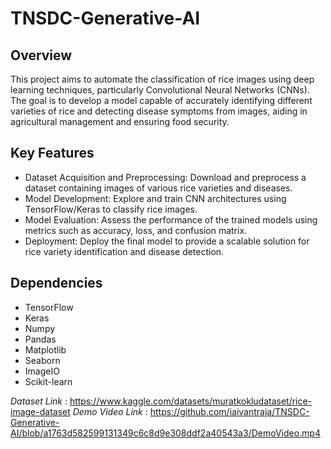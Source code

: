 # TNSDC-Generative-AI

## Overview
This project aims to automate the classification of rice images using deep learning techniques, particularly Convolutional Neural Networks (CNNs). The goal is to develop a model capable of accurately identifying different varieties of rice and detecting disease symptoms from images, aiding in agricultural management and ensuring food security.

## Key Features
* Dataset Acquisition and Preprocessing: Download and preprocess a dataset containing images of various rice varieties and diseases.
* Model Development: Explore and train CNN architectures using TensorFlow/Keras to classify rice images.
* Model Evaluation: Assess the performance of the trained models using metrics such as accuracy, loss, and confusion matrix.
* Deployment: Deploy the final model to provide a scalable solution for rice variety identification and disease detection.

## Dependencies
* TensorFlow
* Keras
* Numpy
* Pandas
* Matplotlib
* Seaborn
* ImageIO
* Scikit-learn

_Dataset Link_ : https://www.kaggle.com/datasets/muratkokludataset/rice-image-dataset
_Demo Video Link_ : https://github.com/jaivantraja/TNSDC-Generative-AI/blob/a1763d582599131349c6c8d9e308ddf2a40543a3/DemoVideo.mp4
